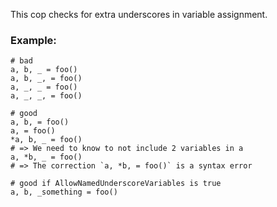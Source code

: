 This cop checks for extra underscores in variable assignment.

### Example:
    # bad
    a, b, _ = foo()
    a, b, _, = foo()
    a, _, _ = foo()
    a, _, _, = foo()

    # good
    a, b, = foo()
    a, = foo()
    *a, b, _ = foo()
    # => We need to know to not include 2 variables in a
    a, *b, _ = foo()
    # => The correction `a, *b, = foo()` is a syntax error

    # good if AllowNamedUnderscoreVariables is true
    a, b, _something = foo()